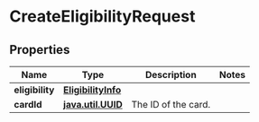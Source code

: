 
# CreateEligibilityRequest

## Properties
| Name | Type | Description | Notes |
| ------------ | ------------- | ------------- | ------------- |
| **eligibility** | [**EligibilityInfo**](EligibilityInfo.md) |  |  |
| **cardId** | [**java.util.UUID**](java.util.UUID.md) | The ID of the card. |  |



